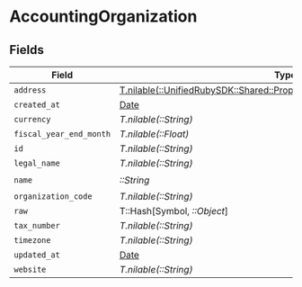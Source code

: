 # AccountingOrganization


## Fields

| Field                                                                                                                                      | Type                                                                                                                                       | Required                                                                                                                                   | Description                                                                                                                                |
| ------------------------------------------------------------------------------------------------------------------------------------------ | ------------------------------------------------------------------------------------------------------------------------------------------ | ------------------------------------------------------------------------------------------------------------------------------------------ | ------------------------------------------------------------------------------------------------------------------------------------------ |
| `address`                                                                                                                                  | [T.nilable(::UnifiedRubySDK::Shared::PropertyAccountingOrganizationAddress)](../../models/shared/propertyaccountingorganizationaddress.md) | :heavy_minus_sign:                                                                                                                         | N/A                                                                                                                                        |
| `created_at`                                                                                                                               | [Date](https://ruby-doc.org/stdlib-2.6.1/libdoc/date/rdoc/Date.html)                                                                       | :heavy_minus_sign:                                                                                                                         | N/A                                                                                                                                        |
| `currency`                                                                                                                                 | *T.nilable(::String)*                                                                                                                      | :heavy_minus_sign:                                                                                                                         | N/A                                                                                                                                        |
| `fiscal_year_end_month`                                                                                                                    | *T.nilable(::Float)*                                                                                                                       | :heavy_minus_sign:                                                                                                                         | N/A                                                                                                                                        |
| `id`                                                                                                                                       | *T.nilable(::String)*                                                                                                                      | :heavy_minus_sign:                                                                                                                         | N/A                                                                                                                                        |
| `legal_name`                                                                                                                               | *T.nilable(::String)*                                                                                                                      | :heavy_minus_sign:                                                                                                                         | N/A                                                                                                                                        |
| `name`                                                                                                                                     | *::String*                                                                                                                                 | :heavy_check_mark:                                                                                                                         | N/A                                                                                                                                        |
| `organization_code`                                                                                                                        | *T.nilable(::String)*                                                                                                                      | :heavy_minus_sign:                                                                                                                         | N/A                                                                                                                                        |
| `raw`                                                                                                                                      | T::Hash[Symbol, *::Object*]                                                                                                                | :heavy_minus_sign:                                                                                                                         | N/A                                                                                                                                        |
| `tax_number`                                                                                                                               | *T.nilable(::String)*                                                                                                                      | :heavy_minus_sign:                                                                                                                         | N/A                                                                                                                                        |
| `timezone`                                                                                                                                 | *T.nilable(::String)*                                                                                                                      | :heavy_minus_sign:                                                                                                                         | N/A                                                                                                                                        |
| `updated_at`                                                                                                                               | [Date](https://ruby-doc.org/stdlib-2.6.1/libdoc/date/rdoc/Date.html)                                                                       | :heavy_minus_sign:                                                                                                                         | N/A                                                                                                                                        |
| `website`                                                                                                                                  | *T.nilable(::String)*                                                                                                                      | :heavy_minus_sign:                                                                                                                         | N/A                                                                                                                                        |